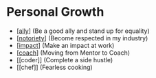 # Personal Growth

- [[ally]] (Be a good ally and stand up for equality)
- [[notoriety]] (Become respected in my industry)
- [[impact]] (Make an impact at work)
- [[coach]] (Moving from Mentor to Coach)
- [[coder]] (Complete a side hustle)
- [[chef]] (Fearless cooking)

[//begin]: # "Autogenerated link references for markdown compatibility"
[notoriety]: notoriety "Notoriety"
[imapct]: imapct "Imapct"
[coach]: coach "Coach"
[entrepreneur]: entrepreneur "Entrepreneur"
[impact]: impact "Impact"
[ally]: ally "Ally"
[//end]: # "Autogenerated link references"